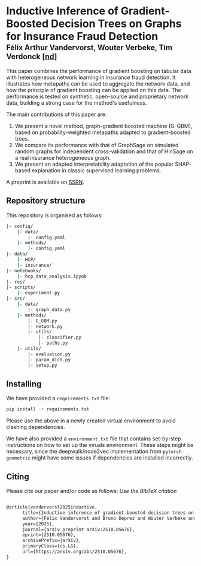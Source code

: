 # Inductive Inference of Gradient-Boosted Decision Trees on Graphs for Insurance Fraud Detection </br><sub><sub>Félix Arthur Vandervorst, Wouter Verbeke, Tim Verdonck [[nd]](https://papers.ssrn.com/sol3/papers.cfm?abstract_id=4887265)</sub></sub>
This paper combines the performance of gradient boosting on tabular data with heterogeneous network learning in insurance fraud detection. It illustrates how metapaths can be used to aggregate the network data, and how the principle of gradient boosting can be applied on this data. The performance is tested on synthetic, open-source and proprietary network data, building a strong case for the method's usefulness. 

The main contributions of this paper are:
1) We present a novel method, graph-gradient boosted machine (G-GBM), based on probability-weighted metapaths
adapted to gradient-boosted trees.
2) We compare its performance with that of GraphSage on simulated random graphs for independent
cross-validation and that of HinSage on a real insurance heterogeneous graph.
3) We present an adapted interpretability adaptation of the popular SHAP-based explanation in classic supervised learning problems.

A preprint is available on [SSRN](https://papers.ssrn.com/sol3/papers.cfm?abstract_id=4887265). 

## Repository structure
This repository is organised as follows:
```bash
|- config/
    |- data/
        |- config.yaml
    |- methods/
        |- config.yaml
|- data/
    |- HCP/
    |- insurance/
|- notebooks/
    |- hcp_data_analysis.ipynb
|- res/
|- scripts/
    |- experiment.py
|- src/
    |- data/
        |- graph_data.py
    |- methods/
        |- G_GBM.py
        |- network.py
        |- utils/
            |- classifier.py
            |- paths.py
    |- utils/
        |- evaluation.py
        |- param_dict.py
        |- setup.py
```

## Installing
We have provided a `requirements.txt` file:
```bash
pip install -r requirements.txt
```
Please use the above in a newly created virtual environment to avoid clashing dependencies.

We have also provided a `environment.txt` file that contains set-by-step instructions on how to set up the viruals environment. These steps might be necessary, since the deepwalk/node2vec implementation from `pytorch-geometric` might have some issues if dependencies are installed incorrectly. 


## Citing
Please cite our paper and/or code as follows:
*Use the BibTeX citation*

```tex

@article{vandervorst2025inductive,
      title={Inductive inference of gradient-boosted decision trees on graphs for insurance fraud detection}, 
      author={Félix Vandervorst and Bruno Deprez and Wouter Verbeke and Tim Verdonck},
      year={2025},
      journal={arXiv preprint arXiv:2510.05676},
      eprint={2510.05676},
      archivePrefix={arXiv},
      primaryClass={cs.LG},
      url={https://arxiv.org/abs/2510.05676}, 
}

```